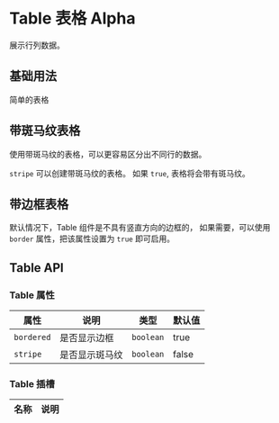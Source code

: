# Table 表格 <ver-tag type="warn">Alpha</ver-tag>

展示行列数据。

## 基础用法

简单的表格

<demo vue="./example/base.vue"></demo>

## 带斑马纹表格

使用带斑马纹的表格，可以更容易区分出不同行的数据。

`stripe` 可以创建带斑马纹的表格。 如果 `true`, 表格将会带有斑马纹。

<demo vue="./example/stripe.vue"></demo>

## 带边框表格​

默认情况下，Table 组件是不具有竖直方向的边框的， 如果需要，可以使用 `border` 属性，把该属性设置为 `true` 即可启用。

<demo vue="./example/border.vue"></demo>

## Table API

### Table 属性

| 属性       | 说明           | 类型      | 默认值 |
| ---------- | -------------- | --------- | ------ |
| `bordered` | 是否显示边框   | `boolean` | true   |
| `stripe`   | 是否显示斑马纹 | `boolean` | false  |

### Table 插槽

| 名称 | 说明 |
| ---- | ---- |
